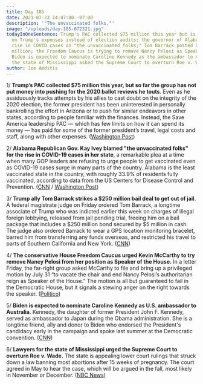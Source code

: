 ```yaml
---
title: Day 185
date: 2021-07-23 14:47:00 -07:00
description: '"The unvaccinated folks."'
image: "/uploads/day-185-072321.jpg"
todayInOneSentence: Trump's PAC collected $75 million this year but is spending it
  on Trump's expenses instead of election audits; the governor of Alabama blamed the
  rise in COVID cases on "the unvaccinated folks;" Tom Barrack posted bail for $250
  million; the Freedom Caucus is trying to remove Nancy Pelosi as Speaker of the House;
  Biden is expected to nominate Caroline Kennedy as the ambassador to Australia; and
  the state of Mississippi asked the Supreme Court to overturn Roe v. Wade.
author: Joe Amditis
---
```


1/ **Trump’s PAC collected $75 million this year, but so far the group has not put money into pushing for the 2020 ballot reviews he touts**. Even as he assiduously tracks attempts by his allies to cast doubt on the integrity of the 2020 election, the former president has been uninterested in personally bankrolling the effort in Arizona or to push for similar endeavors in other states, according to people familiar with the finances. Instead, the Save America leadership PAC — which has few limits on how it can spend its money — has paid for some of the former president’s travel, legal costs and staff, along with other expenses. ([Washington Post](https://www.washingtonpost.com/politics/trump-pac-ballot-reviews/2021/07/22/d451fcaa-e596-11eb-934f-7e6c1927f261_story.html))

2/ **Alabama Republican Gov. Kay Ivey blamed "the unvaccinated folks" for the rise in COVID-19 cases in her state**, a remarkable plea at a time when many GOP leaders are refusing to urge people to get vaccinated even as COVID-19 cases surge in many parts of the country. Alabama is the least vaccinated state in the country, with roughly 33.9% of residents fully vaccinated, according to data from the US Centers for Disease Control and Prevention. ([CNN](https://www.cnn.com/2021/07/23/politics/alabama-governor-kay-ivey-unvaccinated-covid/index.html) / [Washington Post](https://www.washingtonpost.com/politics/2021/07/23/alabama-kay-ivey-unvaccinated-covid/))

3/ **Trump ally Tom Barrack strikes a $250 million bail deal to get out of jail**. A federal magistrate judge on Friday ordered Tom Barrack, a longtime associate of Trump who was indicted earlier this week on charges of illegal foreign lobbying, released from jail pending trial, freeing him on a bail package that includes a $250 million bond secured by $5 million in cash. The judge also ordered Barrack to wear a GPS location monitoring bracelet, barred him from transferring any funds overseas, and restricted his travel to parts of Southern California and New York. ([CNN](https://www.cnn.com/2021/07/23/politics/tom-barrack-bail-hearing/index.html))

4/ **The conservative House Freedom Caucus urged Kevin McCarthy to try remove Nancy Pelosi from her position as Speaker of the House.** In a letter Friday, the far-right group asked McCarthy to file and bring up a privileged motion by July 31 “to vacate the chair and end Nancy Pelosi’s authoritarian reign as Speaker of the House.” The motion is all but guaranteed to fail in the Democratic House, but it signals a stewing anger on the right towards the speaker. ([Politico](https://www.politico.com/news/2021/07/23/house-freedom-caucus-mccarthy-remove-pelosi-500647))

5/ **Biden is expected to nominate Caroline Kennedy as U.S. ambassador to Australia**. Kennedy, the daughter of former President John F. Kennedy, served as ambassador to Japan during the Obama administration. She is a longtime friend, ally and donor to Biden who endorsed the President's candidacy early in the campaign and spoke last summer at the Democratic convention. ([CNN](https://www.cnn.com/2021/07/23/politics/biden-caroline-kennedy-australia/index.html))

6/ **Lawyers for the state of Mississippi urged the Supreme Court to overturn Roe v. Wade.** The state is appealing lower court rulings that struck down a law banning most abortions after 15 weeks of pregnancy. The court agreed in May to hear the case, which will be argued in the fall, most likely in November or December. ([NBC News](https://www.nbcnews.com/politics/supreme-court/mississippi-asks-u-s-supreme-court-overturn-roe-v-wade-n1274808))